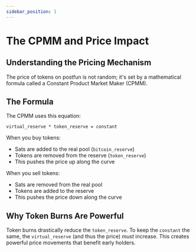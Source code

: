 ```yaml
---
sidebar_position: 1
---
```


# The CPMM and Price Impact

## Understanding the Pricing Mechanism

The price of tokens on postfun is not random; it's set by a mathematical formula called a Constant Product Market Maker (CPMM).

## The Formula

The CPMM uses this equation:
```
virtual_reserve * token_reserve = constant
```

When you buy tokens:
- Sats are added to the real pool (`bitcoin_reserve`)
- Tokens are removed from the reserve (`token_reserve`)
- This pushes the price up along the curve

When you sell tokens:
- Sats are removed from the real pool
- Tokens are added to the reserve
- This pushes the price down along the curve

## Why Token Burns Are Powerful

Token burns drastically reduce the `token_reserve`. To keep the `constant` the same, the `virtual_reserve` (and thus the price) *must* increase. This creates powerful price movements that benefit early holders.